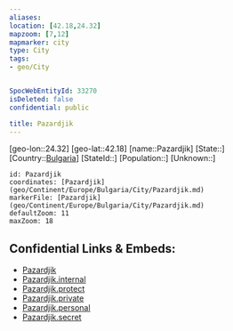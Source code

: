 ```yaml
---
aliases: 
location: [42.18,24.32]
mapzoom: [7,12] 
mapmarker: city 
type: City
tags:
- geo/City


SpocWebEntityId: 33270
isDeleted: false
confidential: public

title: Pazardjik
---
```

[geo-lon::24.32]
[geo-lat::42.18]
[name::Pazardjik]
[State::]
[Country::[Bulgaria](geo/Continent/Europe/Bulgaria.md)]
[StateId::]
[Population::]
[Unknown::]


```leaflet
id: Pazardjik
coordinates: [Pazardjik](geo/Continent/Europe/Bulgaria/City/Pazardjik.md)
markerFile: [Pazardjik](geo/Continent/Europe/Bulgaria/City/Pazardjik.md)
defaultZoom: 11 
maxZoom: 18
```


## Confidential Links & Embeds: 
- [Pazardjik](../../../../../../_public/geo/Continent/Europe/Bulgaria/City/Pazardjik.md) 
- [Pazardjik.internal](../../../../../../_internal/geo/Continent/Europe/Bulgaria/City/Pazardjik.internal.md) 
- [Pazardjik.protect](../../../../../../_protect/geo/Continent/Europe/Bulgaria/City/Pazardjik.protect.md) 
- [Pazardjik.private](../../../../../../_private/geo/Continent/Europe/Bulgaria/City/Pazardjik.private.md) 
- [Pazardjik.personal](../../../../../../_personal/geo/Continent/Europe/Bulgaria/City/Pazardjik.personal.md) 
- [Pazardjik.secret](../../../../../../_secret/geo/Continent/Europe/Bulgaria/City/Pazardjik.secret.md) 
